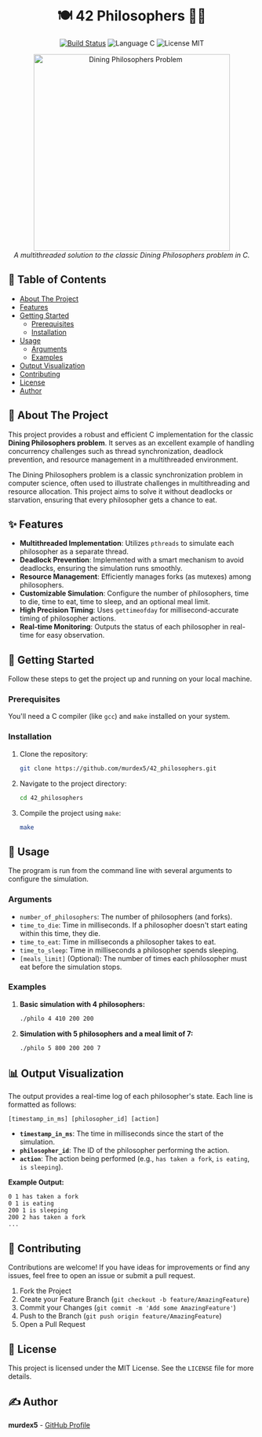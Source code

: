 <h1 align="center">🍽️ 42 Philosophers 👨‍💻</h1>

<p align="center">
  <a href="https://github.com/murdex5/42_philosophers/actions"><img src="https://img.shields.io/github/actions/workflow/status/murdex5/42_philosophers/main.yml?branch=main&style=for-the-badge" alt="Build Status"></a>
  <img src="https://img.shields.io/badge/Language-C-blue.svg?style=for-the-badge" alt="Language C">
  <img src="https://img.shields.io/badge/License-MIT-green.svg?style=for-the-badge" alt="License MIT">
</p>

<p align="center">
  <img src="https://upload.wikimedia.org/wikipedia/commons/7/7b/An_illustration_of_the_dining_philosophers_problem.png" width="400" alt="Dining Philosophers Problem">
  <br>
  <em>A multithreaded solution to the classic Dining Philosophers problem in C.</em>
</p>

## 📖 Table of Contents
- [About The Project](#-about-the-project)
- [Features](#-features)
- [Getting Started](#-getting-started)
  - [Prerequisites](#prerequisites)
  - [Installation](#-installation)
- [Usage](#-usage)
  - [Arguments](#arguments)
  - [Examples](#examples)
- [Output Visualization](#-output-visualization)
- [Contributing](#-contributing)
- [License](#-license)
- [Author](#-author)

## 🤔 About The Project

This project provides a robust and efficient C implementation for the classic **Dining Philosophers problem**. It serves as an excellent example of handling concurrency challenges such as thread synchronization, deadlock prevention, and resource management in a multithreaded environment.

The Dining Philosophers problem is a classic synchronization problem in computer science, often used to illustrate challenges in multithreading and resource allocation. This project aims to solve it without deadlocks or starvation, ensuring that every philosopher gets a chance to eat.

## ✨ Features

-   **Multithreaded Implementation**: Utilizes `pthreads` to simulate each philosopher as a separate thread.
-   **Deadlock Prevention**: Implemented with a smart mechanism to avoid deadlocks, ensuring the simulation runs smoothly.
-   **Resource Management**: Efficiently manages forks (as mutexes) among philosophers.
-   **Customizable Simulation**: Configure the number of philosophers, time to die, time to eat, time to sleep, and an optional meal limit.
-   **High Precision Timing**: Uses `gettimeofday` for millisecond-accurate timing of philosopher actions.
-   **Real-time Monitoring**: Outputs the status of each philosopher in real-time for easy observation.

## 🏁 Getting Started

Follow these steps to get the project up and running on your local machine.

### Prerequisites

You'll need a C compiler (like `gcc`) and `make` installed on your system.

### Installation

1.  Clone the repository:
    ```sh
    git clone https://github.com/murdex5/42_philosophers.git
    ```
2.  Navigate to the project directory:
    ```sh
    cd 42_philosophers
    ```
3.  Compile the project using `make`:
    ```sh
    make
    ```

## 🚀 Usage

The program is run from the command line with several arguments to configure the simulation.

### Arguments

-   `number_of_philosophers`: The number of philosophers (and forks).
-   `time_to_die`: Time in milliseconds. If a philosopher doesn't start eating within this time, they die.
-   `time_to_eat`: Time in milliseconds a philosopher takes to eat.
-   `time_to_sleep`: Time in milliseconds a philosopher spends sleeping.
-   `[meals_limit]` (Optional): The number of times each philosopher must eat before the simulation stops.

### Examples

1.  **Basic simulation with 4 philosophers:**
    ```sh
    ./philo 4 410 200 200
    ```
2.  **Simulation with 5 philosophers and a meal limit of 7:**
    ```sh
    ./philo 5 800 200 200 7
    ```

## 📊 Output Visualization

The output provides a real-time log of each philosopher's state. Each line is formatted as follows:

`[timestamp_in_ms] [philosopher_id] [action]`

-   **`timestamp_in_ms`**: The time in milliseconds since the start of the simulation.
-   **`philosopher_id`**: The ID of the philosopher performing the action.
-   **`action`**: The action being performed (e.g., `has taken a fork`, `is eating`, `is sleeping`).

**Example Output:**
```
0 1 has taken a fork
0 1 is eating
200 1 is sleeping
200 2 has taken a fork
...
```

## 🤝 Contributing

Contributions are welcome! If you have ideas for improvements or find any issues, feel free to open an issue or submit a pull request.

1.  Fork the Project
2.  Create your Feature Branch (`git checkout -b feature/AmazingFeature`)
3.  Commit your Changes (`git commit -m 'Add some AmazingFeature'`)
4.  Push to the Branch (`git push origin feature/AmazingFeature`)
5.  Open a Pull Request

## 📜 License

This project is licensed under the MIT License. See the `LICENSE` file for more details.

## ✍️ Author

**murdex5** - [GitHub Profile](https://github.com/murdex5)